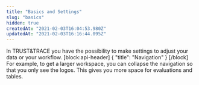 ```yaml
---
title: "Basics and Settings"
slug: "basics"
hidden: true
createdAt: "2021-02-03T16:04:53.980Z"
updatedAt: "2021-02-03T16:16:44.095Z"
---
```

In TRUST&TRACE you have the possibility to make settings to adjust your data or your workflow. 
[block:api-header]
{
  "title": "Navigation"
}
[/block]
For example, to get a larger workspace, you can collapse the navigation so that you only see the logos. This gives you more space for evaluations and tables.